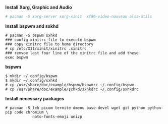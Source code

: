 **Install Xorg, Graphic and Audio**
```bash
# pacman -S xorg-server xorg-xinit  xf86-video-nouveau alsa-utils

```
**Install bspwm and sxkhd**
```
# pacman -S bspwm sxhkd
### config xinitrc file to execute bspwm
### copy xinitrc file to home directory
# cp /etc/X11/xinit/xinitrc .xinitrc
### remvoe last four line of the xinitrc file and add these
exec bspwm
```

**bspwm**
```
$ mkdir ~/.config/bspwm
$ mkdir ~/.config/sxhkd
# cp /usr/share/doc/example/bspwm/bspwmrc ~/.config/bspwm
# cp /usr/share/doc/example/sxhkd/sxhkdrc ~/.config/sxhkdrc
```

**Install necessary packages**
```
# pacman -S feh picom termite dmenu base-devel wget git python python-pip code chromium \
            noto-fonts-emoji unizp
```
